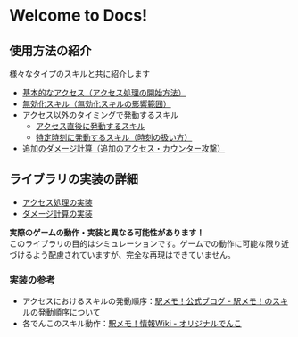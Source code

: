 # Welcome to Docs!

## 使用方法の紹介
様々なタイプのスキルと共に紹介します

- [基本的なアクセス（アクセス処理の開始方法）](./example/basic.md)
- [無効化スキル（無効化スキルの影響範囲）](./example/invalidate-skill.md)
- アクセス以外のタイミングで発動するスキル
  - [アクセス直後に発動するスキル](./example/skill-after-access.md)
  - [特定時刻に発動するスキル（時刻の扱い方）](./example/skill-time.md)
- [追加のダメージ計算（追加のアクセス・カウンター攻撃）](./example/additional-damage.md)

## ライブラリの実装の詳細

- [アクセス処理の実装](./access.md)
- [ダメージ計算の実装](./damage.md)

**実際のゲームの動作・実装と異なる可能性があります！**  
このライブラリの目的はシミュレーションです。ゲームでの動作に可能な限り近づけるよう配慮されていますが、完全な再現はできていません。

### 実装の参考

- アクセスにおけるスキルの発動順序：[駅メモ！公式ブログ - 駅メモ！のスキルの発動順序について](https://blog.ekimemo.com/post/179166914454/%E9%A7%85%E3%83%A1%E3%83%A2%E3%81%AE%E3%82%B9%E3%82%AD%E3%83%AB%E3%81%AE%E7%99%BA%E5%8B%95%E9%A0%86%E5%BA%8F%E3%81%AB%E3%81%A4%E3%81%84%E3%81%A6)
- 各でんこのスキル動作：[駅メモ！情報Wiki - オリジナルでんこ](https://ek1mem0.wiki.fc2.com/wiki/%E9%A1%94%E7%94%BB%E5%83%8F%E3%83%BB%E3%82%BF%E3%82%A4%E3%83%97%E3%83%BB%E5%B1%9E%E6%80%A7%E3%83%BB%E8%89%B2%E3%83%BB%E3%82%B9%E3%82%AD%E3%83%AB%E5%90%8D%2F%E3%82%AA%E3%83%AA%E3%82%B8%E3%83%8A%E3%83%AB%E3%81%A7%E3%82%93%E3%81%93)

